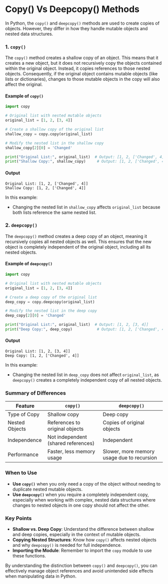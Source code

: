 # Copy() Vs Deepcopy() Methods
In Python, the `copy()` and `deepcopy()` methods are used to create copies of objects. However, they differ in how they handle mutable objects and nested data structures.

### 1. `copy()`

The `copy()` method creates a shallow copy of an object. This means that it creates a new object, but it does not recursively copy the objects contained within the original object. Instead, it copies references to those nested objects. Consequently, if the original object contains mutable objects (like lists or dictionaries), changes to those mutable objects in the copy will also affect the original.

#### Example of `copy()`

```python
import copy

# Original list with nested mutable objects
original_list = [1, 2, [3, 4]]

# Create a shallow copy of the original list
shallow_copy = copy.copy(original_list)

# Modify the nested list in the shallow copy
shallow_copy[2][0] = 'Changed'

print("Original List:", original_list)  # Output: [1, 2, ['Changed', 4]]
print("Shallow Copy:", shallow_copy)     # Output: [1, 2, ['Changed', 4]]
```

#### Output
```
Original List: [1, 2, ['Changed', 4]]
Shallow Copy: [1, 2, ['Changed', 4]]
```

In this example:
- Changing the nested list in `shallow_copy` affects `original_list` because both lists reference the same nested list.

### 2. `deepcopy()`

The `deepcopy()` method creates a deep copy of an object, meaning it recursively copies all nested objects as well. This ensures that the new object is completely independent of the original object, including all its nested objects.

#### Example of `deepcopy()`

```python
import copy

# Original list with nested mutable objects
original_list = [1, 2, [3, 4]]

# Create a deep copy of the original list
deep_copy = copy.deepcopy(original_list)

# Modify the nested list in the deep copy
deep_copy[2][0] = 'Changed'

print("Original List:", original_list)  # Output: [1, 2, [3, 4]]
print("Deep Copy:", deep_copy)           # Output: [1, 2, ['Changed', 4]]
```

#### Output
```
Original List: [1, 2, [3, 4]]
Deep Copy: [1, 2, ['Changed', 4]]
```

In this example:
- Changing the nested list in `deep_copy` does not affect `original_list`, as `deepcopy()` creates a completely independent copy of all nested objects.

### Summary of Differences

| Feature                   | `copy()`                  | `deepcopy()`                   |
|---------------------------|---------------------------|--------------------------------|
| Type of Copy              | Shallow copy              | Deep copy                      |
| Nested Objects             | References to original objects | Copies of original objects    |
| Independence              | Not independent (shared references) | Independent                    |
| Performance               | Faster, less memory usage | Slower, more memory usage due to recursion |

### When to Use

- **Use `copy()`** when you only need a copy of the object without needing to duplicate nested mutable objects.
- **Use `deepcopy()`** when you require a completely independent copy, especially when working with complex, nested data structures where changes to nested objects in one copy should not affect the other.

### Key Points 

- **Shallow vs. Deep Copy**: Understand the difference between shallow and deep copies, especially in the context of mutable objects.
- **Copying Nested Structures**: Know how `copy()` affects nested objects and why `deepcopy()` is needed for full independence.
- **Importing the Module**: Remember to import the `copy` module to use these functions.

By understanding the distinction between `copy()` and `deepcopy()`, you can effectively manage object references and avoid unintended side effects when manipulating data in Python.
